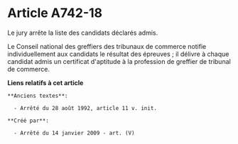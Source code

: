 # Article A742-18

Le jury arrête la liste des candidats déclarés admis.

Le Conseil national des greffiers des tribunaux de commerce notifie individuellement aux candidats le résultat des épreuves ;
il délivre à chaque candidat admis un certificat d'aptitude à la profession de greffier de tribunal de commerce.

**Liens relatifs à cet article**

	**Anciens textes**:

	  - Arrêté du 28 août 1992, article 11 v. init.

	**Créé par**:

	  - Arrêté du 14 janvier 2009 - art. (V)
